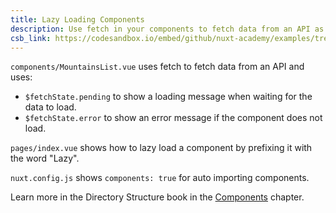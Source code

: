 ```yaml
---
title: Lazy Loading Components
description: Use fetch in your components to fetch data from an API as well as auto importing and lazy loading components
csb_link: https://codesandbox.io/embed/github/nuxt-academy/examples/tree/master/miscellaneous/lazy-loading-components?fontsize=14&hidenavigation=1&theme=dark&view=editor
---
```


<example-intro></example-intro>

`components/MountainsList.vue` uses fetch to fetch data from an API and uses:

- `$fetchState.pending` to show a loading message when waiting for the data to load.
- `$fetchState.error` to show an error message if the component does not load.

`pages/index.vue` shows how to lazy load a component by prefixing it with the word "Lazy".

`nuxt.config.js` shows `components: true` for auto importing components.

<alert type="next">

Learn more in the Directory Structure book in the [Components](/docs/2.x/directory-structure/components) chapter.

</alert>

<code-sandbox :src="csb_link"></code-sandbox>
